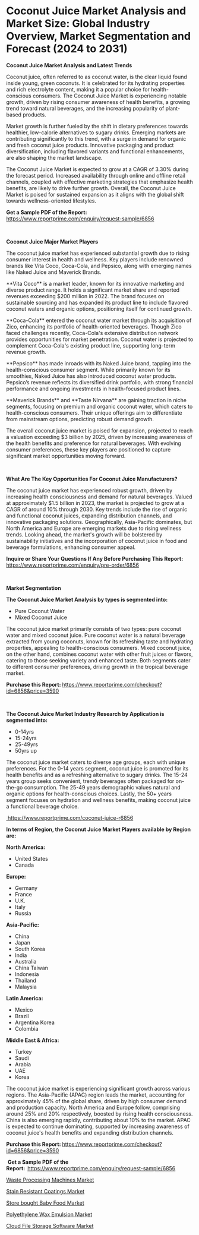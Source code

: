 <p><h1>Coconut Juice Market Analysis and Market Size: Global Industry Overview, Market Segmentation and Forecast (2024 to 2031)</h1></p><p><strong>Coconut Juice Market Analysis and Latest Trends</strong></p>
<p><p>Coconut juice, often referred to as coconut water, is the clear liquid found inside young, green coconuts. It is celebrated for its hydrating properties and rich electrolyte content, making it a popular choice for health-conscious consumers. The Coconut Juice Market is experiencing notable growth, driven by rising consumer awareness of health benefits, a growing trend toward natural beverages, and the increasing popularity of plant-based products.</p><p>Market growth is further fueled by the shift in dietary preferences towards healthier, low-calorie alternatives to sugary drinks. Emerging markets are contributing significantly to this trend, with a surge in demand for organic and fresh coconut juice products. Innovative packaging and product diversification, including flavored variants and functional enhancements, are also shaping the market landscape.</p><p>The Coconut Juice Market is expected to grow at a CAGR of 3.30% during the forecast period. Increased availability through online and offline retail channels, coupled with effective marketing strategies that emphasize health benefits, are likely to drive further growth. Overall, the Coconut Juice Market is poised for sustained expansion as it aligns with the global shift towards wellness-oriented lifestyles.</p></p>
<p><strong>Get a Sample PDF of the Report:&nbsp;</strong> <a href="https://www.reportprime.com/enquiry/request-sample/6856">https://www.reportprime.com/enquiry/request-sample/6856</a></p>
<p>&nbsp;</p>
<p><strong>Coconut Juice Major Market Players</strong></p>
<p><p>The coconut juice market has experienced substantial growth due to rising consumer interest in health and wellness. Key players include renowned brands like Vita Coco, Coca-Cola, and Pepsico, along with emerging names like Naked Juice and Maverick Brands.</p><p>**Vita Coco** is a market leader, known for its innovative marketing and diverse product range. It holds a significant market share and reported revenues exceeding $200 million in 2022. The brand focuses on sustainable sourcing and has expanded its product line to include flavored coconut waters and organic options, positioning itself for continued growth.</p><p>**Coca-Cola** entered the coconut water market through its acquisition of Zico, enhancing its portfolio of health-oriented beverages. Though Zico faced challenges recently, Coca-Cola's extensive distribution network provides opportunities for market penetration. Coconut water is projected to complement Coca-Cola's existing product line, supporting long-term revenue growth.</p><p>**Pepsico** has made inroads with its Naked Juice brand, tapping into the health-conscious consumer segment. While primarily known for its smoothies, Naked Juice has also introduced coconut water products. Pepsico’s revenue reflects its diversified drink portfolio, with strong financial performance and ongoing investments in health-focused product lines.</p><p>**Maverick Brands** and **Taste Nirvana** are gaining traction in niche segments, focusing on premium and organic coconut water, which caters to health-conscious consumers. Their unique offerings aim to differentiate from mainstream options, predicting robust demand growth.</p><p>The overall coconut juice market is poised for expansion, projected to reach a valuation exceeding $3 billion by 2025, driven by increasing awareness of the health benefits and preference for natural beverages. With evolving consumer preferences, these key players are positioned to capture significant market opportunities moving forward.</p></p>
<p>&nbsp;</p>
<p><strong>What Are The Key Opportunities For Coconut Juice Manufacturers?</strong></p>
<p><p>The coconut juice market has experienced robust growth, driven by increasing health consciousness and demand for natural beverages. Valued at approximately $1.5 billion in 2023, the market is projected to grow at a CAGR of around 10% through 2030. Key trends include the rise of organic and functional coconut juices, expanding distribution channels, and innovative packaging solutions. Geographically, Asia-Pacific dominates, but North America and Europe are emerging markets due to rising wellness trends. Looking ahead, the market's growth will be bolstered by sustainability initiatives and the incorporation of coconut juice in food and beverage formulations, enhancing consumer appeal.</p></p>
<p><strong>Inquire or Share Your Questions If Any Before Purchasing This Report:</strong> <a href="https://www.reportprime.com/enquiry/pre-order/6856">https://www.reportprime.com/enquiry/pre-order/6856</a></p>
<p>&nbsp;</p>
<p><strong>Market Segmentation</strong></p>
<p><strong>The Coconut Juice Market Analysis by types is segmented into:</strong></p>
<p><ul><li>Pure Coconut Water</li><li>Mixed Coconut Juice</li></ul></p>
<p><p>The coconut juice market primarily consists of two types: pure coconut water and mixed coconut juice. Pure coconut water is a natural beverage extracted from young coconuts, known for its refreshing taste and hydrating properties, appealing to health-conscious consumers. Mixed coconut juice, on the other hand, combines coconut water with other fruit juices or flavors, catering to those seeking variety and enhanced taste. Both segments cater to different consumer preferences, driving growth in the tropical beverage market.</p></p>
<p><strong>Purchase this Report:&nbsp;</strong><a href="https://www.reportprime.com/checkout?id=6856&price=3590">https://www.reportprime.com/checkout?id=6856&price=3590</a></p>
<p>&nbsp;</p>
<p><strong>The Coconut Juice Market Industry Research by Application is segmented into:</strong></p>
<p><ul><li>0-14yrs</li><li>15-24yrs</li><li>25-49yrs</li><li>50yrs up</li></ul></p>
<p><p>The coconut juice market caters to diverse age groups, each with unique preferences. For the 0-14 years segment, coconut juice is promoted for its health benefits and as a refreshing alternative to sugary drinks. The 15-24 years group seeks convenient, trendy beverages often packaged for on-the-go consumption. The 25-49 years demographic values natural and organic options for health-conscious choices. Lastly, the 50+ years segment focuses on hydration and wellness benefits, making coconut juice a functional beverage choice.</p></p>
<p><a href="https://www.reportprime.com/coconut-juice-r6856">&nbsp;https://www.reportprime.com/coconut-juice-r6856</a></p>
<p><strong>In terms of Region, the Coconut Juice Market Players available by Region are:</strong></p>
<p>
    <p> <strong> North America: </strong>
        <ul>
            <li>United States</li>
            <li>Canada</li>
        </ul>
        </p> 
    <p> <strong> Europe: </strong>
        <ul>
            <li>Germany</li>
            <li>France</li>
            <li>U.K.</li>
            <li>Italy</li>
            <li>Russia</li>
        </ul>
        </p> 
    <p> <strong> Asia-Pacific: </strong>
        <ul>
            <li>China</li>
            <li>Japan</li>
            <li>South Korea</li>
            <li>India</li>
            <li>Australia</li>
            <li>China Taiwan</li>
            <li>Indonesia</li>
            <li>Thailand</li>
            <li>Malaysia</li>
        </ul>
        </p> 
    <p> <strong> Latin America: </strong>
        <ul>
            <li>Mexico</li>
            <li>Brazil</li>
            <li>Argentina Korea</li>
            <li>Colombia</li>
        </ul>
        </p> 
    <p> <strong> Middle East & Africa: </strong>
        <ul>
            <li>Turkey</li>
            <li>Saudi</li>
            <li>Arabia</li>
            <li>UAE</li>
            <li>Korea</li>
        </ul>
    </p>
    </p>
<p><p>The coconut juice market is experiencing significant growth across various regions. The Asia-Pacific (APAC) region leads the market, accounting for approximately 45% of the global share, driven by high consumer demand and production capacity. North America and Europe follow, comprising around 25% and 20% respectively, boosted by rising health consciousness. China is also emerging rapidly, contributing about 10% to the market. APAC is expected to continue dominating, supported by increasing awareness of coconut juice's health benefits and expanding distribution channels.</p></p>
<p><strong>Purchase this Report: </strong><a href="https://www.reportprime.com/checkout?id=6856&price=3590">https://www.reportprime.com/checkout?id=6856&price=3590</a></p>
<p>&nbsp;<strong>Get a Sample PDF of the Report:&nbsp;&nbsp;</strong><a href="https://www.reportprime.com/enquiry/request-sample/6856">https://www.reportprime.com/enquiry/request-sample/6856</a></p>
<p><strong></strong></p>
<p><p><a href="https://issuu.com/reportprime-2/docs/waste-processing-machines-market-si_d78785f29d8cc3">Waste Processing Machines Market</a></p><p><a href="https://www.linkedin.com/pulse/stain-resistant-coatings-market-global-regional-analysis-zdxue?trackingId=kEha61EbSXCzAoH4JyKTCA%3D%3D">Stain Resistant Coatings Market</a></p><p><a href="https://github.com/carengczpoe/Market-Research-Report-List-1/blob/main/store-bought-baby-food-market.md">Store bought Baby Food Market</a></p><p><a href="https://www.linkedin.com/pulse/polyethylene-wax-emulsion-industry-analysis-report-its-market-rmofe?trackingId=615%2FhwSbQWSG00T5P0LnGQ%3D%3D">Polyethylene Wax Emulsion Market</a></p><p><a href="https://medium.com/@reportprime01/global-cloud-file-storage-software-market-trends-forecasts-and-market-strategic-analysis-d2d199d55c07">Cloud File Storage Software Market</a></p></p>